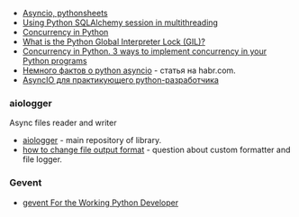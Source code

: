 - [Asyncio, pythonsheets](https://www.pythonsheets.com/notes/python-asyncio.html)
- [Using Python SQLAlchemy session in multithreading](https://copdips.com/2019/05/using-python-sqlalchemy-session-in-multithreading.html)
- [Concurrency in Python](https://www.tutorialspoint.com/concurrency_in_python/concurrency_in_python_pool_of_threads.htm)
- [What is the Python Global Interpreter Lock (GIL)?](https://realpython.com/python-gil/)
- [Concurrency in Python. 3 ways to implement concurrency in your Python programs](https://towardsdatascience.com/concurrency-in-python-e770c878ab53)
- [Немного фактов о python asyncio](https://habr.com/ru/post/314606/) - статья на habr.com.
- [AsyncIO для практикующего python-разработчика](https://habr.com/ru/post/337420/)


### aiologger

Async files reader and writer
- [aiologger](https://github.com/b2wdigital/aiologger) - main repository of library.
- [how to change file output format](https://gitmemory.com/issue/B2W-BIT/aiologger/60/498038344) - question about custom formatter and file logger.


### Gevent

- [gevent For the Working Python Developer](http://sdiehl.github.io/gevent-tutorial/)